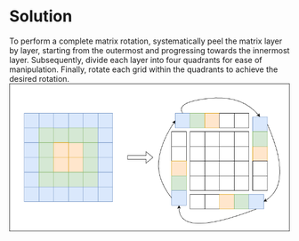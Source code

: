 # Solution
To perform a complete matrix rotation, systematically peel the matrix layer by layer, starting from the outermost and progressing towards the innermost layer. Subsequently, divide each layer into four quadrants for ease of manipulation. Finally, rotate each grid within the quadrants to achieve the desired rotation.
![rotate matrix](rotate_matrix.png)